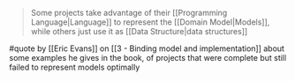 > Some projects take advantage of their [[Programming Language|Language]] to represent the [[Domain Model|Models]], while others just use it as [[Data Structure|data structures]]

#quote by [[Eric Evans]] on [[3 - Binding model and implementation]] about some examples he gives in the book, of projects that were complete but still failed to represent models optimally
